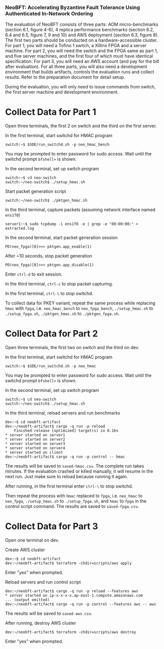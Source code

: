 ### NeoBFT: Accelerating Byzantine Fault Tolerance Using Authenticated In-Network Ordering

The evaluation of NeoBFT consists of three parts: AOM micro-benchmarks (section 6.1, figure 4-6), 4 replica performance benchmarks (section 6.2, 6.4 and 6.5, figure 7, 9 and 10) and AWS deployment (section 6.3, figure 8).
The first two parts should be conducted on a hardware-accessible cluster.
For part 1, you will need a Tofino 1 switch, a Xillinx FPGA and a server machine.
For part 2, you will need the switch and the FPGA same as part 1, and five server machines, and the first four of which must have identical specification.
For part 3, you will need an AWS account (and pay for the bill after evaluation).
For all three parts, you will also need a development environment that builds artifacts, controls the evaluation runs and collect results.
Refer to the preparation document for detail setup.

During the evaluation, you will only need to issue commands from switch, the first server machine and development environment.

# Collect Data for Part 1

Open three terminals, the first 2 on switch and the third on the first server.

In the first terminal, start switchd for HMAC program 

```
switch:~$ $SDE/run_switchd.sh -p neo_hmac_bench
```

You may be prompted to enter password for sudo access. 
Wait until the switchd prompt `bfshell>` is shown.

In the second terminal, set up switch program

```
switch:~$ cd neo-switch
switch:~/neo-switch$ ./setup_hmac.sh
```

Start packet generation script

```
switch:~/neo-switch$ ./pktgen_hmac.sh
```

In the third terminal, capture packets (assuming network interface named `ens1f0`)

```
server1:~$ sudo tcpdump -i ens1f0 -e | grep -e "00:00:00:" > extracted.log
```

In the second terminal, start packet generation session

```
PD(neo_fpga)[0]>>> pktgen.app_enable(1)
```

After ~10 seconds, stop packet generation

```
PD(neo_fpga)[0]>>> pktgen.app_disable(1)
```

Enter `ctrl-d` to exit session.

In the third terminal, `ctrl-c` to stop packet capturing.

In the first terminal, `ctrl-\` to stop switchd.

To collect data for PKEY variant, repeat the same process while replacing `hmac` with `fpga`, i.e. `neo_hmac_bench` to `neo_fpga_bench`, `./setup_hmac.sh` to `./setup_fpga.sh`, `./pktgen_hmac.sh` to `./pktgen_fpga.sh`.

# Collect Data for Part 2

Open three terminals, the first two on switch and the third on dev.

In the first terminal, start switchd for HMAC program

```
switch:~$ $SDE/run_switchd.sh -p neo_hmac
```

You may be prompted to enter password for sudo access. 
Wait until the switchd prompt `bfshell>` is shown.

In the second terminal, set up switch program

```
switch:~$ cd neo-switch
switch:~/neo-switch$ ./setup_hmac.sh
```

In the third terminal, reload servers and run benchmarks

```
dev:~$ cd neobft-artifact
dev:~/neobft-artifact$ cargo -q run -p reload
    Finished release [optimized] target(s) in 0.16s
* server started on server1
* server started on server2
* server started on server3
* server started on server4
* server started on client
dev:~/neobft-artifact$ cargo -q run -p control -- hmac
```

The results will be saved to `saved-hmac.csv`.
The complete run takes minutes.
If the evaluation crashed or killed manually, it will resume in the next run.
Just make sure to reload because running it again.

After running, in the first terminal enter `ctrl-\` to stop switchd.

Then repeat the process with `hmac` replaced to `fpga`, i.e. `neo_hmac` to `neo_fpga`, `./setup_hmac.sh` to `./setup_fpga.sh`, and `hmac` to `fpga` in the control script command.
The results are saved to `saved-fpga.csv`.

# Collect Data for Part 3

Open one terminal on dev.

Create AWS cluster

```
dev:~$ cd neobft-artifact
dev:~/neobft-artifact$ terraform -chdir=scripts/aws apply
```

Enter "yes" when prompted.

Reload servers and run control script

```
dev:~/neobft-artifact$ cargo -q run -p reload --features aws
* server started on ip-x-x-x-x.ap-east-1.compute.amazonaws.com
... (output omitted)
dev:~/neobft-artifact$ cargo -q run -p control --features aws -- aws
```

The results will be saved to `saved-aws.csv`.

After running, destroy AWS cluster

```
dev:~/neobft-artifact$ terraform -chdir=scripts/aws destroy
```

Enter "yes" when prompted.
